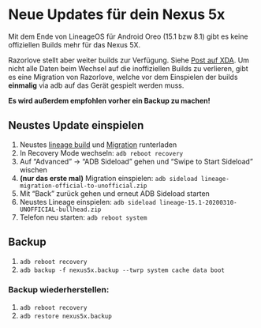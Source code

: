 # Neue Updates für dein Nexus 5x

Mit dem Ende von LineageOS für Android Oreo (15.1 bzw 8.1) gibt es keine offiziellen Builds mehr für das Nexus 5X. 

Razorlove stellt aber weiter builds zur Verfügung. Siehe [Post auf XDA](https://forum.xda-developers.com/showpost.php?p=81981557&postcount=1687). Um nicht alle Daten beim Wechsel auf die 
inoffiziellen Builds zu verlieren, gibt es eine Migration von Razorlove, welche vor dem Einspielen 
der builds **einmalig** via adb auf das Gerät gespielt werden muss.

**Es wird außerdem empfohlen vorher ein Backup zu machen!**

## Neustes Update einspielen

1. Neustes [lineage build](https://androidfilehost.com/?w=files&flid=306263) und [Migration](https://androidfilehost.com/?fid=962187416754465877) runterladen
1. In Recovery Mode wechseln: `adb reboot recovery`
1. Auf “Advanced” -> “ADB Sideload” gehen und “Swipe to Start Sideload” wischen
1. **(nur das erste mal)** Migration einspielen: `adb sideload lineage-migration-official-to-unofficial.zip`
1. Mit “Back” zurück gehen und erneut ADB Sideload starten
1. Neustes Lineage einspielen: `adb sideload lineage-15.1-20200310-UNOFFICIAL-bullhead.zip`
1. Telefon neu starten: `adb reboot system`


## Backup

1. `adb reboot recovery`
1. `adb backup -f nexus5x.backup --twrp system cache data boot`

### Backup wiederherstellen:

1. `adb reboot recovery`
1. `adb restore nexus5x.backup`



